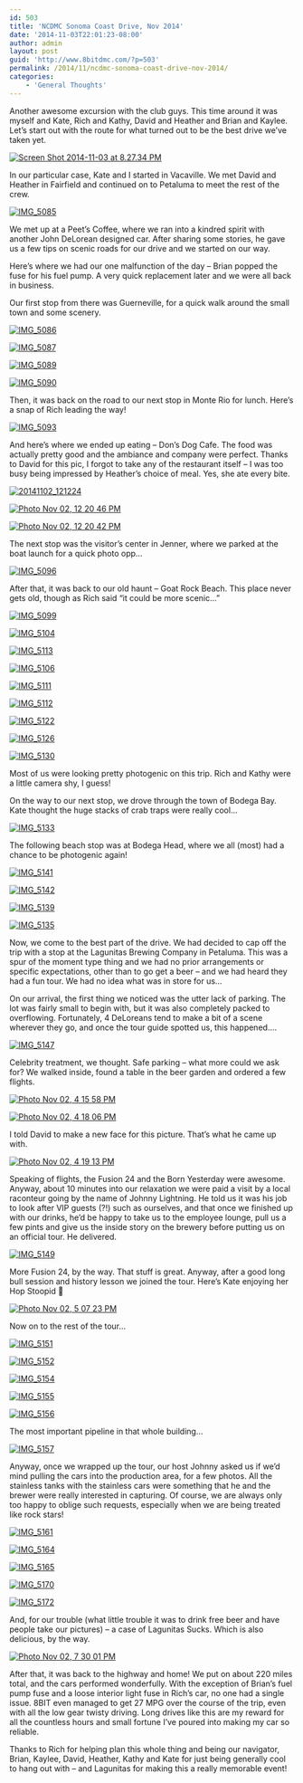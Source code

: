 ```yaml
---
id: 503
title: 'NCDMC Sonoma Coast Drive, Nov 2014'
date: '2014-11-03T22:01:23-08:00'
author: admin
layout: post
guid: 'http://www.8bitdmc.com/?p=503'
permalink: /2014/11/ncdmc-sonoma-coast-drive-nov-2014/
categories:
    - 'General Thoughts'
---
```


Another awesome excursion with the club guys. This time around it was myself and Kate, Rich and Kathy, David and Heather and Brian and Kaylee. Let’s start out with the route for what turned out to be the best drive we’ve taken yet.

[![Screen Shot 2014-11-03 at 8.27.34 PM](../assets/images/2014/11/Screen-Shot-2014-11-03-at-8.27.34-PM-300x160.png)](../assets/images/2014/11/Screen-Shot-2014-11-03-at-8.27.34-PM.png)

In our particular case, Kate and I started in Vacaville. We met David and Heather in Fairfield and continued on to Petaluma to meet the rest of the crew.

[![IMG_5085](../assets/images/2014/11/IMG_5085-300x225.jpg)](../assets/images/2014/11/IMG_5085.jpg)

We met up at a Peet’s Coffee, where we ran into a kindred spirit with another John DeLorean designed car. After sharing some stories, he gave us a few tips on scenic roads for our drive and we started on our way.

Here’s where we had our one malfunction of the day – Brian popped the fuse for his fuel pump. A very quick replacement later and we were all back in business.

Our first stop from there was Guerneville, for a quick walk around the small town and some scenery.

[![IMG_5086](../assets/images/2014/11/IMG_5086-300x225.jpg)](../assets/images/2014/11/IMG_5086.jpg)

[![IMG_5087](../assets/images/2014/11/IMG_5087-e1415077169745-225x300.jpg)](../assets/images/2014/11/IMG_5087.jpg)

[![IMG_5089](../assets/images/2014/11/IMG_5089-300x225.jpg)](../assets/images/2014/11/IMG_5089.jpg)

[![IMG_5090](../assets/images/2014/11/IMG_5090-300x225.jpg)](../assets/images/2014/11/IMG_5090.jpg)

Then, it was back on the road to our next stop in Monte Rio for lunch. Here’s a snap of Rich leading the way!

[![IMG_5093](../assets/images/2014/11/IMG_5093-300x225.jpg)](../assets/images/2014/11/IMG_5093.jpg)

And here’s where we ended up eating – Don’s Dog Cafe. The food was actually pretty good and the ambiance and company were perfect. Thanks to David for this pic, I forgot to take any of the restaurant itself – I was too busy being impressed by Heather’s choice of meal. Yes, she ate every bite.

[![20141102_121224](../assets/images/2014/11/20141102_121224-300x225.jpg)](../assets/images/2014/11/20141102_121224.jpg)

[![Photo Nov 02, 12 20 46 PM](../assets/images/2014/11/Photo-Nov-02-12-20-46-PM-e1415080822664-300x225.jpg)](../assets/images/2014/11/Photo-Nov-02-12-20-46-PM.jpg)

[![Photo Nov 02, 12 20 42 PM](../assets/images/2014/11/Photo-Nov-02-12-20-42-PM-e1415080778605-300x225.jpg)](../assets/images/2014/11/Photo-Nov-02-12-20-42-PM-e1415080778605.jpg)

The next stop was the visitor’s center in Jenner, where we parked at the boat launch for a quick photo opp…

[![IMG_5096](../assets/images/2014/11/IMG_5096-300x225.jpg)](../assets/images/2014/11/IMG_5096.jpg)

After that, it was back to our old haunt – Goat Rock Beach. This place never gets old, though as Rich said “it could be more scenic…”

[![IMG_5099](../assets/images/2014/11/IMG_5099-300x225.jpg)](../assets/images/2014/11/IMG_5099.jpg)

[![IMG_5104](../assets/images/2014/11/IMG_5104-300x225.jpg)](../assets/images/2014/11/IMG_5104.jpg)

[![IMG_5113](../assets/images/2014/11/IMG_5113-300x225.jpg)](../assets/images/2014/11/IMG_5113.jpg)

[![IMG_5106](../assets/images/2014/11/IMG_5106-300x225.jpg)](../assets/images/2014/11/IMG_5106.jpg)

[![IMG_5111](../assets/images/2014/11/IMG_5111-e1415077951184-225x300.jpg)](../assets/images/2014/11/IMG_5111.jpg)

[![IMG_5112](../assets/images/2014/11/IMG_5112-e1415077973543-225x300.jpg)](../assets/images/2014/11/IMG_5112.jpg)

[![IMG_5122](../assets/images/2014/11/IMG_5122-e1415078000755-225x300.jpg)](../assets/images/2014/11/IMG_5122.jpg)

[![IMG_5126](../assets/images/2014/11/IMG_5126-e1415078021107-225x300.jpg)](../assets/images/2014/11/IMG_5126.jpg)

[![IMG_5130](../assets/images/2014/11/IMG_5130-e1415078040651-225x300.jpg)](../assets/images/2014/11/IMG_5130.jpg)

Most of us were looking pretty photogenic on this trip. Rich and Kathy were a little camera shy, I guess!

On the way to our next stop, we drove through the town of Bodega Bay. Kate thought the huge stacks of crab traps were really cool…

[![IMG_5133](../assets/images/2014/11/IMG_5133-300x225.jpg)](../assets/images/2014/11/IMG_5133.jpg)

The following beach stop was at Bodega Head, where we all (most) had a chance to be photogenic again!

[![IMG_5141](../assets/images/2014/11/IMG_5141-300x225.jpg)](../assets/images/2014/11/IMG_5141.jpg)

[![IMG_5142](../assets/images/2014/11/IMG_5142-300x225.jpg)](../assets/images/2014/11/IMG_5142.jpg)

[![IMG_5139](../assets/images/2014/11/IMG_5139-300x225.jpg)](../assets/images/2014/11/IMG_5139.jpg)

[![IMG_5135](../assets/images/2014/11/IMG_5135-300x225.jpg)](../assets/images/2014/11/IMG_5135.jpg)

Now, we come to the best part of the drive. We had decided to cap off the trip with a stop at the Lagunitas Brewing Company in Petaluma. This was a spur of the moment type thing and we had no prior arrangements or specific expectations, other than to go get a beer – and we had heard they had a fun tour. We had no idea what was in store for us…

On our arrival, the first thing we noticed was the utter lack of parking. The lot was fairly small to begin with, but it was also completely packed to overflowing. Fortunately, 4 DeLoreans tend to make a bit of a scene wherever they go, and once the tour guide spotted us, this happened….

[![IMG_5147](../assets/images/2014/11/IMG_5147-300x225.jpg)](../assets/images/2014/11/IMG_5147.jpg)

Celebrity treatment, we thought. Safe parking – what more could we ask for? We walked inside, found a table in the beer garden and ordered a few flights.

[![Photo Nov 02, 4 15 58 PM](../assets/images/2014/11/Photo-Nov-02-4-15-58-PM-300x225.jpg)](../assets/images/2014/11/Photo-Nov-02-4-15-58-PM.jpg)

[![Photo Nov 02, 4 18 06 PM](../assets/images/2014/11/Photo-Nov-02-4-18-06-PM-300x225.jpg)](../assets/images/2014/11/Photo-Nov-02-4-18-06-PM.jpg)

I told David to make a new face for this picture. That’s what he came up with.

[![Photo Nov 02, 4 19 13 PM](../assets/images/2014/11/Photo-Nov-02-4-19-13-PM-300x225.jpg)](../assets/images/2014/11/Photo-Nov-02-4-19-13-PM.jpg)

Speaking of flights, the Fusion 24 and the Born Yesterday were awesome. Anyway, about 10 minutes into our relaxation we were paid a visit by a local raconteur going by the name of Johnny Lightning. He told us it was his job to look after VIP guests (?!) such as ourselves, and that once we finished up with our drinks, he’d be happy to take us to the employee lounge, pull us a few pints and give us the inside story on the brewery before putting us on an official tour. He delivered.

[![IMG_5149](../assets/images/2014/11/IMG_5149-300x225.jpg)](../assets/images/2014/11/IMG_5149.jpg)

More Fusion 24, by the way. That stuff is great. Anyway, after a good long bull session and history lesson we joined the tour. Here’s Kate enjoying her Hop Stoopid 🙂

[![Photo Nov 02, 5 07 23 PM](../assets/images/2014/11/Photo-Nov-02-5-07-23-PM-e1415079825217-225x300.jpg)](../assets/images/2014/11/Photo-Nov-02-5-07-23-PM-e1415079825217.jpg)

Now on to the rest of the tour…

[![IMG_5151](../assets/images/2014/11/IMG_5151-e1415080024348-225x300.jpg)](../assets/images/2014/11/IMG_5151-e1415080024348.jpg)

[![IMG_5152](../assets/images/2014/11/IMG_5152-e1415080054490-225x300.jpg)](../assets/images/2014/11/IMG_5152-e1415080054490.jpg)

[![IMG_5154](../assets/images/2014/11/IMG_5154-300x225.jpg)](../assets/images/2014/11/IMG_5154.jpg)

[![IMG_5155](../assets/images/2014/11/IMG_5155-300x225.jpg)](../assets/images/2014/11/IMG_5155.jpg)

[![IMG_5156](../assets/images/2014/11/IMG_5156-300x225.jpg)](../assets/images/2014/11/IMG_5156.jpg)

The most important pipeline in that whole building…

[![IMG_5157](../assets/images/2014/11/IMG_5157-300x225.jpg)](../assets/images/2014/11/IMG_5157.jpg)

Anyway, once we wrapped up the tour, our host Johnny asked us if we’d mind pulling the cars into the production area, for a few photos. All the stainless tanks with the stainless cars were something that he and the brewer were really interested in capturing. Of course, we are always only too happy to oblige such requests, especially when we are being treated like rock stars!

[![IMG_5161](../assets/images/2014/11/IMG_5161-300x225.jpg)](../assets/images/2014/11/IMG_5161.jpg)

[![IMG_5164](../assets/images/2014/11/IMG_5164-300x225.jpg)](../assets/images/2014/11/IMG_5164.jpg)

[![IMG_5165](../assets/images/2014/11/IMG_5165-e1415080440101-225x300.jpg)](../assets/images/2014/11/IMG_5165.jpg)

[![IMG_5170](../assets/images/2014/11/IMG_5170-300x225.jpg)](../assets/images/2014/11/IMG_5170.jpg)

[![IMG_5172](../assets/images/2014/11/IMG_5172-300x225.jpg)](../assets/images/2014/11/IMG_5172.jpg)

And, for our trouble (what little trouble it was to drink free beer and have people take our pictures) – a case of Lagunitas Sucks. Which is also delicious, by the way.

[![Photo Nov 02, 7 30 01 PM](../assets/images/2014/11/Photo-Nov-02-7-30-01-PM-300x225.jpg)](../assets/images/2014/11/Photo-Nov-02-7-30-01-PM.jpg)

After that, it was back to the highway and home! We put on about 220 miles total, and the cars performed wonderfully. With the exception of Brian’s fuel pump fuse and a loose interior light fuse in Rich’s car, no one had a single issue. 8BIT even managed to get 27 MPG over the course of the trip, even with all the low gear twisty driving. Long drives like this are my reward for all the countless hours and small fortune I’ve poured into making my car so reliable.

Thanks to Rich for helping plan this whole thing and being our navigator, Brian, Kaylee, David, Heather, Kathy and Kate for just being generally cool to hang out with – and Lagunitas for making this a really memorable event!